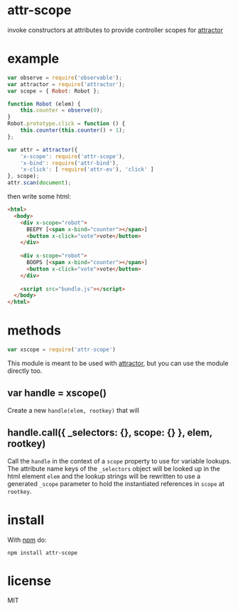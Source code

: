 # attr-scope

invoke constructors at attributes to provide controller scopes for
[attractor](https://github.com/substack/attractor)

# example

``` js
var observe = require('observable');
var attractor = require('attractor');
var scope = { Robot: Robot };

function Robot (elem) {
    this.counter = observe(0);
}
Robot.prototype.click = function () {
    this.counter(this.counter() + 1);
};

var attr = attractor({
    'x-scope': require('attr-scope'),
    'x-bind': require('attr-bind'),
    'x-click': [ require('attr-ev'), 'click' ]
}, scope);
attr.scan(document);
```

then write some html:

``` html
<html>
  <body>
    <div x-scope="robot">
      BEEPY [<span x-bind="counter"></span>]
      <button x-click="vote">vote</button>
    </div>
    
    <div x-scope="robot">
      BOOPS [<span x-bind="counter"></span>]
      <button x-click="vote">vote</button>
    </div>
    
    <script src="bundle.js"></script>
  </body>
</html>
```

# methods

``` js
var xscope = require('attr-scope')
```

This module is meant to be used with
[attractor](https://github.com/substack/attractor), but you can use the module
directly too.

## var handle = xscope()

Create a new `handle(elem, rootkey)` that will 

## handle.call({ _selectors: {}, scope: {} }, elem, rootkey)

Call the `handle` in the context of a `scope` property to use for variable
lookups. The attribute name keys of the `_selectors` object will be looked up in
the html element `elem` and the lookup strings will be rewritten to use a
generated `_scope` parameter to hold the instantiated references in `scope` at
`rootkey`.

# install

With [npm](https://npmjs.org) do:

```
npm install attr-scope
```

# license

MIT
